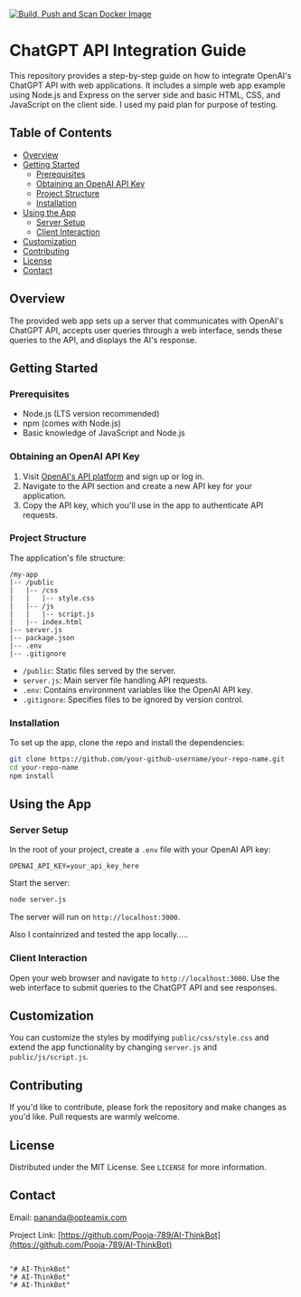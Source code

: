[![Build, Push and Scan Docker Image](https://github.com/EzioDEVio/chatgpt-app/actions/workflows/docker-publish.yml/badge.svg)](https://github.com/EzioDEVio/chatgpt-app/actions/workflows/docker-publish.yml)

# ChatGPT API Integration Guide

This repository provides a step-by-step guide on how to integrate OpenAI's ChatGPT API with web applications. It includes a simple web app example using Node.js and Express on the server side and basic HTML, CSS, and JavaScript on the client side. I used my paid plan for purpose of testing.

## Table of Contents

- [Overview](#overview)
- [Getting Started](#getting-started)
  - [Prerequisites](#prerequisites)
  - [Obtaining an OpenAI API Key](#obtaining-an-openai-api-key)
  - [Project Structure](#project-structure)
  - [Installation](#installation)
- [Using the App](#using-the-app)
  - [Server Setup](#server-setup)
  - [Client Interaction](#client-interaction)
- [Customization](#customization)
- [Contributing](#contributing)
- [License](#license)
- [Contact](#contact)

## Overview

The provided web app sets up a server that communicates with OpenAI's ChatGPT API, accepts user queries through a web interface, sends these queries to the API, and displays the AI's response.

## Getting Started

### Prerequisites

- Node.js (LTS version recommended)
- npm (comes with Node.js)
- Basic knowledge of JavaScript and Node.js

### Obtaining an OpenAI API Key

1. Visit [OpenAI's API platform](https://platform.openai.com/signup) and sign up or log in.
2. Navigate to the API section and create a new API key for your application.
3. Copy the API key, which you'll use in the app to authenticate API requests.

### Project Structure

The application's file structure:

```
/my-app
|-- /public
|   |-- /css
|   |   |-- style.css
|   |-- /js
|   |   |-- script.js
|   |-- index.html
|-- server.js
|-- package.json
|-- .env
|-- .gitignore
```

- `/public`: Static files served by the server.
- `server.js`: Main server file handling API requests.
- `.env`: Contains environment variables like the OpenAI API key.
- `.gitignore`: Specifies files to be ignored by version control.

### Installation

To set up the app, clone the repo and install the dependencies:

```bash
git clone https://github.com/your-github-username/your-repo-name.git
cd your-repo-name
npm install
```

## Using the App

### Server Setup

In the root of your project, create a `.env` file with your OpenAI API key:

```env
OPENAI_API_KEY=your_api_key_here
```

Start the server:

```bash
node server.js
```

The server will run on `http://localhost:3000`.

Also I containrized and tested the app locally.....

### Client Interaction

Open your web browser and navigate to `http://localhost:3000`. Use the web interface to submit queries to the ChatGPT API and see responses.

## Customization

You can customize the styles by modifying `public/css/style.css` and extend the app functionality by changing `server.js` and `public/js/script.js`.

## Contributing

If you'd like to contribute, please fork the repository and make changes as you'd like. Pull requests are warmly welcome.

## License

Distributed under the MIT License. See `LICENSE` for more information.

## Contact

Email: pananda@opteamix.com

Project Link: [https://github.com/Pooja-789/AI-ThinkBot](https://github.com/Pooja-789/AI-ThinkBot)
```

"# AI-ThinkBot" 
"# AI-ThinkBot" 
"# AI-ThinkBot" 
